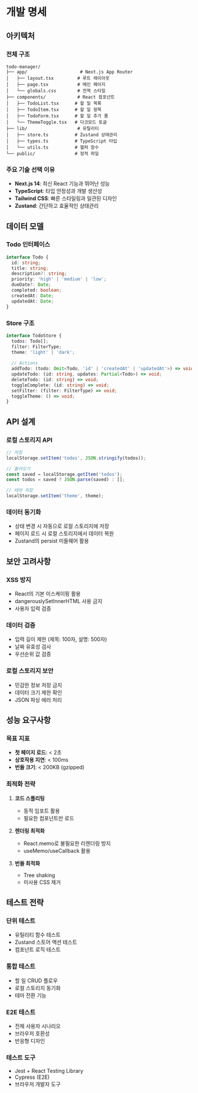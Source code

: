 # 개발 명세

## 아키텍처

### 전체 구조
```
todo-manager/
├── app/                    # Next.js App Router
│   ├── layout.tsx         # 루트 레이아웃
│   ├── page.tsx           # 메인 페이지
│   └── globals.css        # 전역 스타일
├── components/            # React 컴포넌트
│   ├── TodoList.tsx      # 할 일 목록
│   ├── TodoItem.tsx      # 할 일 항목
│   ├── TodoForm.tsx      # 할 일 추가 폼
│   └── ThemeToggle.tsx   # 다크모드 토글
├── lib/                   # 유틸리티
│   ├── store.ts          # Zustand 상태관리
│   ├── types.ts          # TypeScript 타입
│   └── utils.ts          # 헬퍼 함수
└── public/               # 정적 파일
```

### 주요 기술 선택 이유
- **Next.js 14**: 최신 React 기능과 뛰어난 성능
- **TypeScript**: 타입 안정성과 개발 생산성
- **Tailwind CSS**: 빠른 스타일링과 일관된 디자인
- **Zustand**: 간단하고 효율적인 상태관리

## 데이터 모델

### Todo 인터페이스
```typescript
interface Todo {
  id: string;
  title: string;
  description?: string;
  priority: 'high' | 'medium' | 'low';
  dueDate?: Date;
  completed: boolean;
  createdAt: Date;
  updatedAt: Date;
}
```

### Store 구조
```typescript
interface TodoStore {
  todos: Todo[];
  filter: FilterType;
  theme: 'light' | 'dark';
  
  // Actions
  addTodo: (todo: Omit<Todo, 'id' | 'createdAt' | 'updatedAt'>) => void;
  updateTodo: (id: string, updates: Partial<Todo>) => void;
  deleteTodo: (id: string) => void;
  toggleComplete: (id: string) => void;
  setFilter: (filter: FilterType) => void;
  toggleTheme: () => void;
}
```

## API 설계

### 로컬 스토리지 API
```typescript
// 저장
localStorage.setItem('todos', JSON.stringify(todos));

// 불러오기
const saved = localStorage.getItem('todos');
const todos = saved ? JSON.parse(saved) : [];

// 테마 저장
localStorage.setItem('theme', theme);
```

### 데이터 동기화
- 상태 변경 시 자동으로 로컬 스토리지에 저장
- 페이지 로드 시 로컬 스토리지에서 데이터 복원
- Zustand의 persist 미들웨어 활용

## 보안 고려사항

### XSS 방지
- React의 기본 이스케이핑 활용
- dangerouslySetInnerHTML 사용 금지
- 사용자 입력 검증

### 데이터 검증
- 입력 길이 제한 (제목: 100자, 설명: 500자)
- 날짜 유효성 검사
- 우선순위 값 검증

### 로컬 스토리지 보안
- 민감한 정보 저장 금지
- 데이터 크기 제한 확인
- JSON 파싱 에러 처리

## 성능 요구사항

### 목표 지표
- **첫 페이지 로드**: < 2초
- **상호작용 지연**: < 100ms
- **번들 크기**: < 200KB (gzipped)

### 최적화 전략
1. **코드 스플리팅**
   - 동적 임포트 활용
   - 필요한 컴포넌트만 로드

2. **렌더링 최적화**
   - React.memo로 불필요한 리렌더링 방지
   - useMemo/useCallback 활용

3. **번들 최적화**
   - Tree shaking
   - 미사용 CSS 제거

## 테스트 전략

### 단위 테스트
- 유틸리티 함수 테스트
- Zustand 스토어 액션 테스트
- 컴포넌트 로직 테스트

### 통합 테스트
- 할 일 CRUD 플로우
- 로컬 스토리지 동기화
- 테마 전환 기능

### E2E 테스트
- 전체 사용자 시나리오
- 브라우저 호환성
- 반응형 디자인

### 테스트 도구
- Jest + React Testing Library
- Cypress (E2E)
- 브라우저 개발자 도구